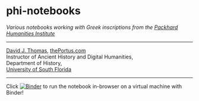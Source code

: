 # phi-notebooks

*Various notebooks working with Greek inscriptions from the [Packhard Humanities Institute](http://epigraphy.packhum.org/inscriptions/main)*

---

[David J. Thomas](mailto:dave.a.base@gmail.com), [thePortus.com](http://thePortus.com)<br />
Instructor of Ancient History and Digital Humanities,<br />
Department of History,<br />
[University of South Florida](https://github.com/usf-portal)

---

Click [![Binder](https://mybinder.org/badge.svg)](https://mybinder.org/v2/gh/thePortus/phi-notebooks/master?filepath=mater-castrorum.ipynb) to run the notebook in-browser on a virtual machine with Binder!
